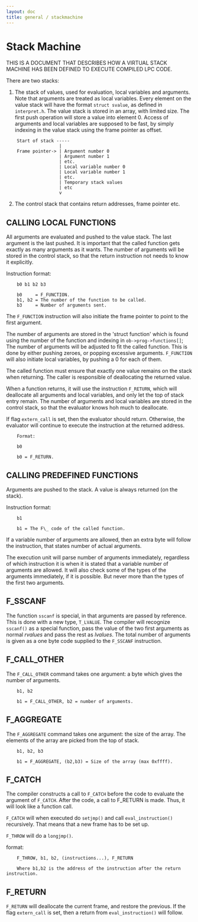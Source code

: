 ```yaml
---
layout: doc
title: general / stackmachine
---
```

# Stack Machine

THIS IS A DOCUMENT THAT DESCRIBES HOW A VIRTUAL STACK MACHINE HAS BEEN DEFINED
TO EXECUTE COMPILED LPC CODE.

There are two stacks:

1. The stack of values, used for evaluation, local variables and arguments.
    Note that arguments are treated as local variables. Every element on the
    value stack will have the format `struct svalue`, as defined in `interpret.h`.
    The value stack is stored in an array, with limited size. The first push
    operation will store a value into element 0. Access of arguments and local
    variables are supposed to be fast, by simply indexing in the value stack
    using the frame pointer as offset.

```
    Start of stack -----
                    |
    Frame pointer-> | Argument number 0
                    | Argument number 1
                    | etc.
                    | Local variable number 0
                    | Local variable number 1
                    | etc.
                    | Temporary stack values
                    | etc
                    v
```

2. The control stack that contains return addresses, frame pointer etc.

## CALLING LOCAL FUNCTIONS

All arguments are evaluated and pushed to the value stack. The last argument
is the last pushed. It is important that the called function gets exactly as
many arguments as it wants. The number of arguments will be stored in the
control stack, so that the return instruction not needs to know it
explicitly.

Instruction format:

```
    b0 b1 b2 b3

    b0     = F_FUNCTION.
    b1, b2 = The number of the function to be called.
    b3     = Number of arguments sent.

```

The `F_FUNCTION` instruction will also initiate the frame pointer to point
to the first argument.

The number of arguments are stored in the 'struct function' which is found
using the number of the function and indexing in `ob->prog->functions[]`;
The number of arguments will be adjusted to fit the called function.
This is done by either pushing zeroes, or popping excessive
arguments. `F_FUNCTION` will also initiate local variables, by pushing a 0
for each of them.

The called function must ensure that exactly one value remains on the
stack when returning. The caller is responsible of deallocating the
returned value.

When a function returns, it will use the instruction `F_RETURN`, which will
deallocate all arguments and local variables, and only let the top of stack
entry remain. The number of arguments and local variables are stored in the
control stack, so that the evaluator knows hoh much to deallocate.

If flag `extern_call` is set, then the evaluator should return. Otherwise,
the evaluator will continue to execute the instruction at the returned
address.

```
    Format:

    b0

    b0 = F_RETURN.
```

## CALLING PREDEFINED FUNCTIONS

Arguments are pushed to the stack. A value is always returned (on the stack).

Instruction format:

```
    b1

    b1 = The F\_ code of the called function.
```

If a variable number of arguments are allowed, then an extra byte will
follow the instruction, that states number of actual arguments.

The execution unit will parse number of arguments immediately, regardless
of which instruction it is when it is stated that a variable number of
arguments are allowed. It will also check some of the types of the
arguments immediately, if it is possible. But never more than the types of
the first two arguments.

## F_SSCANF

The function `sscanf` is special, in that arguments are passed by reference.
This is done with a new type, `T_LVALUE`. The compiler will recognize
`sscanf()` as a special function, pass the value of the two first arguments
as normal *rvalues* and pass the rest as *lvalues*. The total number of arguments
is given as a one byte code supplied to the `F_SSCANF` instruction.

## F_CALL_OTHER

The `F_CALL_OTHER` command takes one argument: a byte which gives the number
of arguments.

```
    b1, b2

    b1 = F_CALL_OTHER, b2 = number of arguments.
```

## F_AGGREGATE

The `F_AGGREGATE` command takes one argument: the size of the array.
The elements of the array are picked from the top of stack.

```
    b1, b2, b3

    b1 = F_AGGREGATE, (b2,b3) = Size of the array (max 0xffff).
```

## F_CATCH

The compiler constructs a call to `F_CATCH` before the code to evaluate the
argument of `F_CATCH`. After the code, a call to F_RETURN is made. Thus,
it will look like a function call.

`F_CATCH` will when executed do `setjmp()` and call `eval_instruction()`
recursively. That means that a new frame has to be set up.

`F_THROW` will do a `longjmp()`.

format:

```
    F_THROW, b1, b2, (instructions...), F_RETURN

    Where b1,b2 is the address of the instruction after the return instruction.
```

## F_RETURN

`F_RETURN` will deallocate the current frame, and restore the previous.
If the flag `extern_call` is set, then a return from `eval_instruction()`
will follow.
